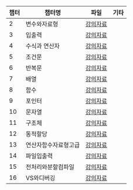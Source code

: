 
|챕터|	챕터명|	파일|	기타|
|--|--|--|--|
| 2	| 변수와자료형	| [강의자료](https://www.dropbox.com/s/ai1v958iqz8lhji/2%EC%9E%A5%20%EB%B3%80%EC%88%98%EC%99%80%20%EC%9E%90%EB%A3%8C%ED%98%95-%EB%B3%B4%EC%B6%A9%EC%9E%90%EB%A3%8C.pdf?dl=0) ||
|3|	입출력		| [강의자료](https://www.dropbox.com/s/1uetijg5ghuswhy/3%EC%9E%A5%20%EC%9E%85%EC%B6%9C%EB%A0%A5.pdf?dl=0) ||
|4|	수식과 연산자		| [강의자료](https://www.dropbox.com/s/g7vkrqjdcdmdjiu/4%EC%9E%A5%20%EC%88%98%EC%8B%9D%EA%B3%BC%20%EC%97%B0%EC%82%B0%EC%9E%90.pdf?dl=0) ||
|5|	조건문		| [강의자료](https://www.dropbox.com/s/7f7y9yv1d7fue8c/5%EC%9E%A5%20%EC%A1%B0%EA%B1%B4%EB%AC%B8.pdf?dl=0) ||
|6|	반복문		| [강의자료](https://www.dropbox.com/s/w1c396lx7my52uz/6%EC%9E%A5%20%EB%B0%98%EB%B3%B5%EB%AC%B8.pdf?dl=0) ||
|7|	배열		| [강의자료](https://www.dropbox.com/s/wznvjwp2yoehbsy/7%EC%9E%A5%20%EB%B0%B0%EC%97%B4.pdf?dl=0) ||
|8|	함수		| [강의자료](https://www.dropbox.com/s/bhgljh4qbh692vf/8%EC%9E%A5%20%ED%95%A8%EC%88%98.pdf?dl=0) ||
|9|	포인터		| [강의자료](https://www.dropbox.com/s/hdssjsofgh8rpfh/9%EC%9E%A5%20%ED%8F%AC%EC%9D%B8%ED%84%B0.pdf?dl=0) ||
|10|	문자열		| [강의자료](https://www.dropbox.com/s/apnp23veuz33bgh/10%EC%9E%A5%20%EB%AC%B8%EC%9E%90%EC%97%B4-20181001.pdf?dl=0) ||
|11|	구조체		| [강의자료](https://www.dropbox.com/s/deqazsleths8v1v/11%EC%9E%A5%20%EA%B5%AC%EC%A1%B0%EC%B2%B4-20181008.pdf?dl=0)||
|12|	동적할당		| [강의자료](https://www.dropbox.com/s/8fqfm8ss8gpr79o/12%EC%9E%A5%20%EB%8F%99%EC%A0%81%ED%95%A0%EB%8B%B9-20181029.pdf?dl=0)||
|13|	연산자함수자료형고급		|[강의자료](https://www.dropbox.com/s/vbrgldljifnyzrh/13%EC%9E%A5%20%EC%97%B0%EC%82%B0%EC%9E%90%ED%95%A8%EC%88%98%EC%9E%90%EB%A3%8C%ED%98%95%EA%B3%A0%EA%B8%89.pdf?dl=0)||
|14|	파일입출력		|[강의자료](https://www.dropbox.com/s/ehnett5l08q4v2t/14%EC%9E%A5%20%ED%8C%8C%EC%9D%BC%EC%9E%85%EC%B6%9C%EB%A0%A5_20180724.pdf?dl=0)||
|15|	전처리와분할컴파일|	[강의자료](https://www.dropbox.com/s/wrfoacw0o00cvq3/15%EC%9E%A5%20%EC%A0%84%EC%B2%98%EB%A6%AC%EA%B8%B0%EC%99%80%20%EB%B6%84%ED%95%A0%EC%BB%B4%ED%8C%8C%EC%9D%BC.pdf?dl=0)	||
|16|	VS와디버깅		| [강의자료](https://www.dropbox.com/s/ooxi2mdox5ar80q/16%28%EB%B6%80%EB%A1%9D%29%20VS%EC%99%80%EB%94%94%EB%B2%84%EA%B9%85.pdf?dl=0)||
